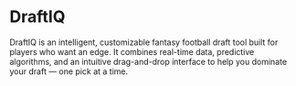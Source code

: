 # DraftIQ
DraftIQ is an intelligent, customizable fantasy football draft tool built for players who want an edge. It combines real-time data, predictive algorithms, and an intuitive drag-and-drop interface to help you dominate your draft — one pick at a time.
